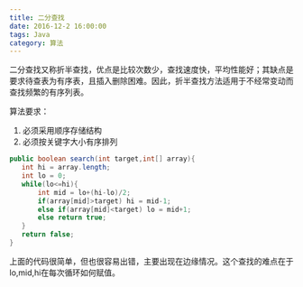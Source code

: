 ```yaml
---
title: 二分查找
date: 2016-12-2 16:00:00
tags: Java
category: 算法
---
```

二分查找又称折半查找，优点是比较次数少，查找速度快，平均性能好；其缺点是要求待查表为有序表，且插入删除困难。因此，折半查找方法适用于不经常变动而查找频繁的有序列表。

算法要求：
1. 必须采用顺序存储结构
2. 必须按关键字大小有序排列

<!--more-->

```java
public boolean search(int target,int[] array){
   int hi = array.length;
   int lo = 0;
   while(lo<=hi){
       int mid = lo+(hi-lo)/2;
       if(array[mid]>target) hi = mid-1;
       else if(array[mid]<target) lo = mid+1;
       else return true;
   }
   return false;
}
```
上面的代码很简单，但也很容易出错，主要出现在边缘情况。这个查找的难点在于lo,mid,hi在每次循环如何赋值。
